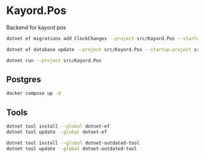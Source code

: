 # Kayord.Pos

Backend for kayord pos

```bash
dotnet ef migrations add ClockChanges --project src/Kayord.Pos --startup-project src/Kayord.Pos --output-dir Data/Migrations

dotnet ef database update --project src/Kayord.Pos --startup-project src/Kayord.Pos

dotnet run --project src/Kayord.Pos
```

## Postgres

```bash
docker compose up -d
```

## Tools

```bash
dotnet tool install --global dotnet-ef
dotnet tool update --global dotnet-ef

dotnet tool install --global dotnet-outdated-tool
dotnet tool update --global dotnet-outdated-tool
```
